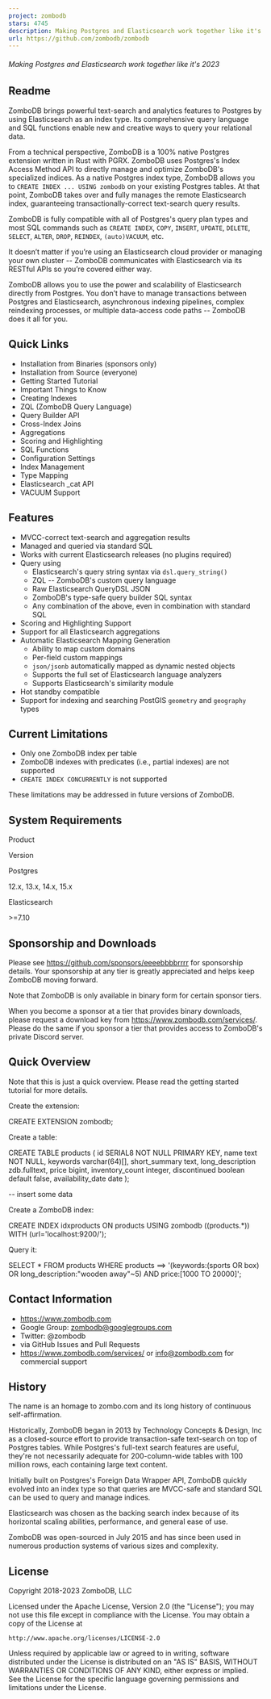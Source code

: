 ```yaml
---
project: zombodb
stars: 4745
description: Making Postgres and Elasticsearch work together like it's 2023
url: https://github.com/zombodb/zombodb
---
```


###### Making Postgres and Elasticsearch work together like it's 2023

Readme
------

ZomboDB brings powerful text-search and analytics features to Postgres by using Elasticsearch as an index type. Its comprehensive query language and SQL functions enable new and creative ways to query your relational data.

From a technical perspective, ZomboDB is a 100% native Postgres extension written in Rust with PGRX. ZomboDB uses Postgres's Index Access Method API to directly manage and optimize ZomboDB's specialized indices. As a native Postgres index type, ZomboDB allows you to `CREATE INDEX ... USING zombodb` on your existing Postgres tables. At that point, ZomboDB takes over and fully manages the remote Elasticsearch index, guaranteeing transactionally-correct text-search query results.

ZomboDB is fully compatible with all of Postgres's query plan types and most SQL commands such as `CREATE INDEX`, `COPY`, `INSERT`, `UPDATE`, `DELETE`, `SELECT`, `ALTER`, `DROP`, `REINDEX`, `(auto)VACUUM`, etc.

It doesn’t matter if you’re using an Elasticsearch cloud provider or managing your own cluster -- ZomboDB communicates with Elasticsearch via its RESTful APIs so you’re covered either way.

ZomboDB allows you to use the power and scalability of Elasticsearch directly from Postgres. You don’t have to manage transactions between Postgres and Elasticsearch, asynchronous indexing pipelines, complex reindexing processes, or multiple data-access code paths -- ZomboDB does it all for you.

Quick Links
-----------

-   Installation from Binaries (sponsors only)
-   Installation from Source (everyone)
-   Getting Started Tutorial
-   Important Things to Know
-   Creating Indexes
-   ZQL (ZomboDB Query Language)
-   Query Builder API
-   Cross-Index Joins
-   Aggregations
-   Scoring and Highlighting
-   SQL Functions
-   Configuration Settings
-   Index Management
-   Type Mapping
-   Elasticsearch \_cat API
-   VACUUM Support

Features
--------

-   MVCC-correct text-search and aggregation results
-   Managed and queried via standard SQL
-   Works with current Elasticsearch releases (no plugins required)
-   Query using
    -   Elasticsearch's query string syntax via `dsl.query_string()`
    -   ZQL -- ZomboDB's custom query language
    -   Raw Elasticsearch QueryDSL JSON
    -   ZomboDB's type-safe query builder SQL syntax
    -   Any combination of the above, even in combination with standard SQL
-   Scoring and Highlighting Support
-   Support for all Elasticsearch aggregations
-   Automatic Elasticsearch Mapping Generation
    -   Ability to map custom domains
    -   Per-field custom mappings
    -   `json/jsonb` automatically mapped as dynamic nested objects
    -   Supports the full set of Elasticsearch language analyzers
    -   Supports Elasticsearch's similarity module
-   Hot standby compatible
-   Support for indexing and searching PostGIS `geometry` and `geography` types

Current Limitations
-------------------

-   Only one ZomboDB index per table
-   ZomboDB indexes with predicates (i.e., partial indexes) are not supported
-   `CREATE INDEX CONCURRENTLY` is not supported

These limitations may be addressed in future versions of ZomboDB.

System Requirements
-------------------

Product

Version

Postgres

12.x, 13.x, 14.x, 15.x

Elasticsearch

\>=7.10

Sponsorship and Downloads
-------------------------

Please see https://github.com/sponsors/eeeebbbbrrrr for sponsorship details. Your sponsorship at any tier is greatly appreciated and helps keep ZomboDB moving forward.

Note that ZomboDB is only available in binary form for certain sponsor tiers.

When you become a sponsor at a tier that provides binary downloads, please request a download key from https://www.zombodb.com/services/. Please do the same if you sponsor a tier that provides access to ZomboDB's private Discord server.

Quick Overview
--------------

Note that this is just a quick overview. Please read the getting started tutorial for more details.

Create the extension:

CREATE EXTENSION zombodb;

Create a table:

CREATE TABLE products (
    id SERIAL8 NOT NULL PRIMARY KEY,
    name text NOT NULL,
    keywords varchar(64)\[\],
    short\_summary text,
    long\_description zdb.fulltext, 
    price bigint,
    inventory\_count integer,
    discontinued boolean default false,
    availability\_date date
);

\-- insert some data

Create a ZomboDB index:

CREATE INDEX idxproducts 
          ON products 
       USING zombodb ((products.\*)) 
        WITH (url\='localhost:9200/');

Query it:

SELECT \* 
  FROM products 
 WHERE products \==> '(keywords:(sports OR box) OR long\_description:"wooden away"~5) AND price:\[1000 TO 20000\]';

Contact Information
-------------------

-   https://www.zombodb.com
-   Google Group: zombodb@googlegroups.com
-   Twitter: @zombodb
-   via GitHub Issues and Pull Requests
-   https://www.zombodb.com/services/ or info@zombodb.com for commercial support

History
-------

The name is an homage to zombo.com and its long history of continuous self-affirmation.

Historically, ZomboDB began in 2013 by Technology Concepts & Design, Inc as a closed-source effort to provide transaction-safe text-search on top of Postgres tables. While Postgres's full-text search features are useful, they're not necessarily adequate for 200-column-wide tables with 100 million rows, each containing large text content.

Initially built on Postgres's Foreign Data Wrapper API, ZomboDB quickly evolved into an index type so that queries are MVCC-safe and standard SQL can be used to query and manage indices.

Elasticsearch was chosen as the backing search index because of its horizontal scaling abilities, performance, and general ease of use.

ZomboDB was open-sourced in July 2015 and has since been used in numerous production systems of various sizes and complexity.

License
-------

Copyright 2018-2023 ZomboDB, LLC

Licensed under the Apache License, Version 2.0 (the "License"); you may not use this file except in compliance with the License. You may obtain a copy of the License at

```
http://www.apache.org/licenses/LICENSE-2.0
```

Unless required by applicable law or agreed to in writing, software distributed under the License is distributed on an "AS IS" BASIS, WITHOUT WARRANTIES OR CONDITIONS OF ANY KIND, either express or implied. See the License for the specific language governing permissions and limitations under the License.
